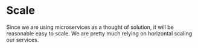 # Scale
Since we are using microservices as a thought of solution, it will be reasonable easy to scale. We are pretty much relying on horizontal scaling our services.